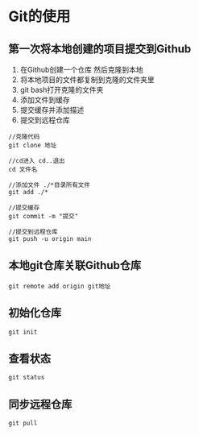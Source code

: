 # Git的使用
## 第一次将本地创建的项目提交到Github
1. 在Github创建一个仓库 然后克隆到本地
2. 将本地项目的文件都复制到克隆的文件夹里
3. git bash打开克隆的文件夹
4. 添加文件到缓存
5. 提交缓存并添加描述
6. 提交到远程仓库
```
//克隆代码
git clone 地址

//cd进入 cd..退出
cd 文件名

//添加文件 ./*目录所有文件
git add ./*

//提交缓存
git commit -m "提交"

//提交到远程仓库
git push -u origin main
```
## 本地git仓库关联Github仓库 
```
git remote add origin git地址
```
## 初始化仓库
```
git init
```
## 查看状态
```
git status
```
## 同步远程仓库
```
git pull
```

